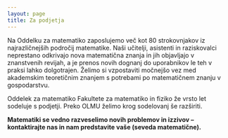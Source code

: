 ```yaml
---
layout: page
title: Za podjetja
---
```



Na Oddelku za matematiko zaposlujemo več kot 80 strokovnjakov iz najrazličnejših področij matematike. Naši učitelji, asistenti in raziskovalci neprestano odkrivajo nova matematična znanja in jih objavljajo v znanstvenih revijah, a je prenos novih dognanj do uporabnikov le teh v praksi lahko dolgotrajen. Želimo si vzpostaviti močnejšo vez med akademskim teoretičnim znanjem s potrebami po matematičnem znanju v gospodarstvu. 


Oddelek za matematiko Fakultete za matematiko in fiziko že vrsto let sodeluje s podjetji. Preko OLMU želimo krog sodelovanj še razširiti. 


**Matematiki se vedno razveselimo novih problemov in izzivov – kontaktirajte nas in nam predstavite vaše (seveda matematične).** 
 

<!--
{% for kandidat in site.categories %}
  {% if kandidat[0] == "sodelovanje" %}
    {% for dejanski in kandidat[1] %}
- [{{ dejanski.title}}]({{ site.baseurl }}{{ dejanski.url }})
    {% endfor %}
  {% endif %}
{% endfor %}
-->